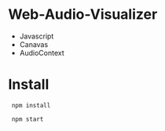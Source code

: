 # Web-Audio-Visualizer

- Javascript
- Canavas
- AudioContext

# Install

```````
 npm install

 npm start
```````